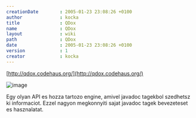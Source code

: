 ```yaml
---
creationDate        : 2005-01-23 23:08:26 +0100 
author              : kocka 
title               : QDox 
name                : QDox 
layout              : wiki 
path                : QDox 
date                : 2005-01-23 23:08:26 +0100 
version             : 1 
creator             : kocka 
---
```

[http://qdox.codehaus.org/](http://qdox.codehaus.org/)

![image](http://qdox.codehaus.org/images/qdox.gif)

Egy olyan API es hozza tartozo engine, amivel javadoc tagekbol szedhetsz ki informaciot. Ezzel nagyon megkonnyiti sajat javadoc tagek bevezeteset es hasznalatat.
